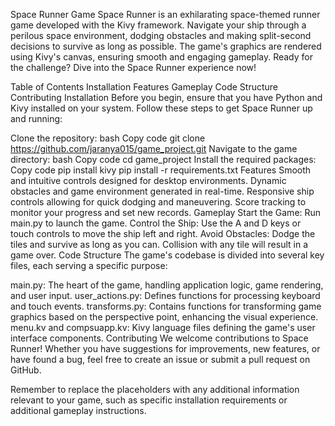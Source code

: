 Space Runner Game
Space Runner is an exhilarating space-themed runner game developed with the Kivy framework. Navigate your ship through a perilous space environment, dodging obstacles and making split-second decisions to survive as long as possible. The game's graphics are rendered using Kivy's canvas, ensuring smooth and engaging gameplay. Ready for the challenge? Dive into the Space Runner experience now!

Table of Contents
Installation
Features
Gameplay
Code Structure
Contributing
Installation
Before you begin, ensure that you have Python and Kivy installed on your system. Follow these steps to get Space Runner up and running:

Clone the repository:
bash
Copy code
git clone https://github.com/jaranya015/game_project.git
Navigate to the game directory:
bash
Copy code
cd game_project
Install the required packages:
Copy code
pip install kivy
pip install -r requirements.txt
Features
Smooth and intuitive controls designed for desktop environments.
Dynamic obstacles and game environment generated in real-time.
Responsive ship controls allowing for quick dodging and maneuvering.
Score tracking to monitor your progress and set new records.
Gameplay
Start the Game: Run main.py to launch the game.
Control the Ship: Use the A and D keys or touch controls to move the ship left and right.
Avoid Obstacles: Dodge the tiles and survive as long as you can. Collision with any tile will result in a game over.
Code Structure
The game's codebase is divided into several key files, each serving a specific purpose:

main.py: The heart of the game, handling application logic, game rendering, and user input.
user_actions.py: Defines functions for processing keyboard and touch events.
transforms.py: Contains functions for transforming game graphics based on the perspective point, enhancing the visual experience.
menu.kv and compsuapp.kv: Kivy language files defining the game's user interface components.
Contributing
We welcome contributions to Space Runner! Whether you have suggestions for improvements, new features, or have found a bug, feel free to create an issue or submit a pull request on GitHub.

Remember to replace the placeholders with any additional information relevant to your game, such as specific installation requirements or additional gameplay instructions.
